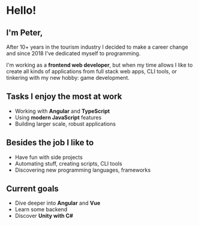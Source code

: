 # Hello!
## I'm Peter,

After 10+ years in the tourism industry I decided to make a career change and since 2018 I've dedicated myself to programming.

I'm working as a **frontend web developer**, but when my time allows I like to create all kinds of applications from full stack web apps, CLI tools, or tinkering with my new hobby: game development.  

## Tasks I enjoy the most at work
- Working with **Angular** and **TypeScript**
- Using **modern JavaScript** features
- Building larger scale, robust applications

## Besides the job I like to
- Have fun with side projects
- Automating stuff, creating scripts, CLI tools
- Discovering new programming languages, frameworks
 
## Current goals
- Dive deeper into **Angular** and **Vue**
- Learn some backend 
- Discover **Unity with C#**
